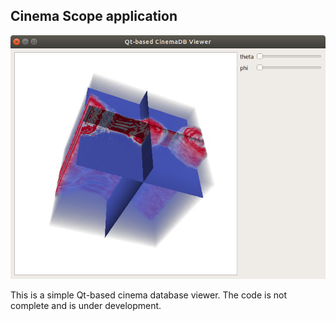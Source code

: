 ## Cinema Scope application

![Alt text](cinema_viewer.png?raw=false "Qt-based Cinema Viewer")

This is a simple Qt-based cinema database viewer. The code is not complete and is under development. 
